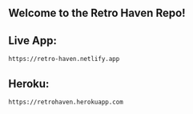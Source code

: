## Welcome to the Retro Haven Repo!

## Live App:

```
https://retro-haven.netlify.app
```

## Heroku:

```
https://retrohaven.herokuapp.com
```



